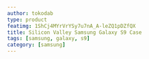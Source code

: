 ```yaml
---
author: tokodab
type: product
featimg: 1ShCj4MYrVrYSy7u7nA_A-leZQ1pDZfQX
title: Silicon Valley Samsung Galaxy S9 Case
tags: [samsung, galaxy, s9]
category: [samsung]
---
```


